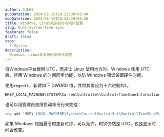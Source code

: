 ```yaml
---
auther: DJLHB
pubDatetime: 2024-01-19T19:23:39+08:00
modDatetime: 2024-01-19T19:23:39+08:00
title: Windows、Linux双系统时间同步设置
slug: Dual-System-Time-Sync
featured: false
draft: false
tags:
  - System
description:
  Windows、Linux双系统时间同步设置
---
```


将Windows平台使用 UTC，而非让 Linux 使用地方时。Windows 使用 UTC 后，禁用 Windows 的时间同步功能，以防 Windows 错误设置硬件时间。

使用```regedit```，新建如下 DWORD 值，并将其值设为十六进制的```1```。

```powershell
HKEY_LOCAL_MACHINE\SYSTEM\CurrentControlSet\Control\TimeZoneInformation\RealTimeIsUniversal
```

也可以用管理员权限启动命令行来完成：

```powershell
reg add "HKEY_LOCAL_MACHINE\System\CurrentControlSet\Control\TimeZoneInformation" /v RealTimeIsUniversal /d 1 /t REG_DWORD /f
```

如果 Windows 根据夏令时更新时钟，可以允许。时钟仍然是 UTC，仅是显示时间会改变。
